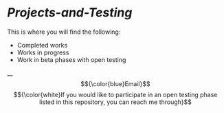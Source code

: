 # ***Projects-and-Testing***

This is where you will find the following:
- Completed works
- Works in progress
- Work in beta phases with open testing

__ $${\color{blue}Email}$$
$${\color{white}If you would like to participate in an open testing phase listed in this repository, you can reach me through}$$
